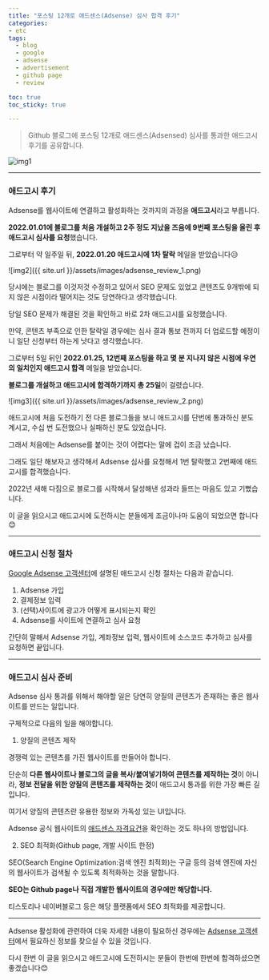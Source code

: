 ```yaml
---
title: "포스팅 12개로 애드센스(Adsense) 심사 합격 후기"
categories:
- etc
tags:
  - blog
  - google
  - adsense
  - advertisement
  - github page
  - review

toc: true
toc_sticky: true

---
```



> Github 블로그에 포스팅 12개로 애드센스(Adsensed) 심사를 통과한 애드고시 후기를 공유합니다.


![img1](https://upload.wikimedia.org/wikipedia/commons/c/cd/AdSense_Logo.svg)


----------


### 애드고시 후기

Adsense를 웹사이트에 연결하고 활성화하는 것까지의 과정을 **애드고시**라고 부릅니다.

**2022.01.01에 블로그를 처음 개설하고 2주 정도 지났을 즈음에 9번째 포스팅을 올린 후 애드고시 심사를 요청**했습니다.

그로부터 약 일주일 뒤, **2022.01.20 애드고시에 1차 탈락** 메일을 받았습니다😥

![img2]({{ site.url }}/assets/images/adsense_review_1.png)

당시에는 블로그를 이것저것 수정하고 있어서 SEO 문제도 있었고 콘텐츠도 9개밖에 되지 않은 시점이라 떨어지는 것도 당연하다고 생각했습니다.

당일 SEO 문제가 해결된 것을 확인하고 바로 2차 애드고시를 요청했습니다.

만약, 콘텐츠 부족으로 인한 탈락일 경우에는 심사 결과 통보 전까지 더 업로드할 예정이니 일단 신청부터 하는게 낫다고 생각했습니다.

그로부터 5일 뒤인 **2022.01.25, 12번째 포스팅을 하고 몇 분 지나지 않은 시점에 우연의 일치인지 애드고시 합격** 메일을 받았습니다.

**블로그를 개설하고 애드고시에 합격하기까지 총 25일**이 걸렸습니다.

![img3]({{ site.url }}/assets/images/adsense_review_2.png)

애드고시에 처음 도전하기 전 다른 블로그들을 보니 애드고시를 단번에 통과하신 분도 계시고, 수십 번 도전했으나 실패하신 분도 있었습니다.

그래서 처음에는 Adsense를 붙이는 것이 어렵다는 말에 겁이 조금 났습니다.

그래도 일단 해보자고 생각해서 Adsense 심사를 요청해서 1번 탈락했고 2번째에 애드고시를 합격했습니다.

2022년 새해 다짐으로 블로그를 시작해서 달성해낸 성과라 들뜨는 마음도 있고 기뻤습니다.

이 글을 읽으시고 애드고시에 도전하시는 분들에게 조금이나마 도움이 되었으면 합니다😊


----------


### 애드고시 신청 절차

[Google Adsense 고객센터](https://support.google.com/adsense/answer/10162?hl=ko&ref_topic=1250103&visit_id=637790650706750608-1018514091&rd=1)에 설명된 애드고시 신청 절차는 다음과 같습니다.

1. Adsense 가입
2. 결제정보 입력
3. (선택)사이트에 광고가 어떻게 표시되는지 확인
4. Adsense를 사이트에 연결하고 심사 요청

간단히 말해서 Adsense 가입, 계좌정보 입력, 웹사이트에 소스코드 추가하고 심사를 요청하면 끝입니다.


----------


### 애드고시 심사 준비

Adsense 심사 통과를 위해서 해야할 일은 당연히 양질의 콘텐츠가 존재하는 좋은 웹사이트를 만드는 일입니다.

구체적으로 다음의 일을 해야합니다.


1. 양질의 콘텐츠 제작

경쟁력 있는 콘텐츠를 가진 웹사이트를 만들어야 합니다. 

단순히 **다른 웹사이트나 블로그의 글을 복사/붙여넣기하여 콘텐츠를 제작하는 것**이 아니라, **정보 전달을 위한 양질의 콘텐츠를 제작하는 것**이 애드고시 통과를 위한 가장 빠른 길입니다.

여기서 양질의 콘텐츠란 유용한 정보와 가독성 있는 UI입니다.

Adsense 공식 웹사이트의 [애드센스 자격요건](https://support.google.com/adsense/answer/7299563?hl=ko&ref_topic=1319756&visit_id=637790650706750608-1018514091&rd=1)을 확인하는 것도 하나의 방법입니다.


2. SEO 최적화(Github page, 개발 사이트 한정)

SEO(Search Engine Optimization:검색 엔진 최적화)는 구글 등의 검색 엔진에 자신의 웹사이트가 검색될 수 있도록 최적화하는 것을 말합니다.

**SEO는 Github page나 직접 개발한 웹사이트의 경우에만 해당합니다.**

티스토리나 네이버블로그 등은 해당 플랫폼에서 SEO 최적화를 제공합니다.


----------


Adsense 활성화에 관련하여 더욱 자세한 내용이 필요하신 경우에는 [Adsense 고객센터](https://support.google.com/adsense)에서 필요하신 정보를 찾으실 수 있을 것입니다.

다시 한번 이 글을 읽으시고 애드고시에 도전하시는 분들이 한번에 한번에 합격하셨으면 좋겠습니다😊